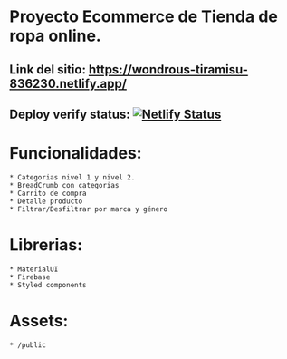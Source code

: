 # Proyecto Ecommerce de Tienda de ropa online.
## Link del sitio: https://wondrous-tiramisu-836230.netlify.app/
## Deploy verify status: [![Netlify Status](https://api.netlify.com/api/v1/badges/571f81e7-3544-4b71-95ed-0638ac1844ac/deploy-status)](https://app.netlify.com/sites/wondrous-tiramisu-836230/deploys)

# Funcionalidades:
	* Categorias nivel 1 y nivel 2.
	* BreadCrumb con categorias
	* Carrito de compra
	* Detalle producto
	* Filtrar/Desfiltrar por marca y género
	
# Librerias:
	* MaterialUI
	* Firebase
	* Styled components
	
# Assets:
	* /public	


